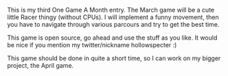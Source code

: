 This is my third One Game A Month entry.
The March game will be a cute little Racer thingy (without CPUs).
I will implement a funny movement, then you have to navigate through various
parcours and try to get the best time.

This game is open source, go ahead and use the stuff as you like. It would
be nice if you mention my twitter/nickname hollowspecter :)

This game should be done in quite a short time, so I can work on my
bigger project, the April game.
